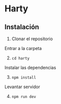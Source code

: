 # Harty

## Instalación
1. Clonar el repositorio

Entrar a la carpeta

2. `cd harty`

Instalar las dependencias

3. `npm install`

Levantar servidor

4. `npm run dev`